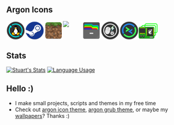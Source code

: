 ## Argon Icons
<a align='left'>
  <img align='left' src='https://raw.githubusercontent.com/stuarthayhurst/argon-icon-theme/master/argon/scalable/apps/kernel-notify.svg' width='10%'>
  <img align='left' src='https://raw.githubusercontent.com/stuarthayhurst/argon-icon-theme/master/argon/scalable/apps/steam.svg' width='10%'>
  <img align='left' src='https://raw.githubusercontent.com/stuarthayhurst/argon-icon-theme/master/argon/scalable/apps/minecraft-launcher.svg' width='10%'>
  <img align='left' src='https://raw.githubusercontent.com/stuarthayhurst/argon-icon-theme/master/argon/scalable/apps/gnome-mines.svg' width='10%'>
  <img align='left' src='https://raw.githubusercontent.com/stuarthayhurst/argon-icon-theme/master/argon/scalable/apps/org.gnome.Nautilus.svg' width='10%'>
  <img align='left' src='https://raw.githubusercontent.com/stuarthayhurst/argon-icon-theme/master/argon/scalable/apps/org.freedesktop.Piper.svg' width='10%'>
  <img align='left' src='https://raw.githubusercontent.com/stuarthayhurst/argon-icon-theme/master/argon/scalable/apps/org.remmina.Remmina.svg' width='10%'>
  <img align='top' src='https://raw.githubusercontent.com/stuarthayhurst/argon-icon-theme/master/argon/scalable/apps/org.gnome.Boxes.svg' width='10%'>
</a>

## Stats
[![Stuart's Stats](https://github-readme-stats.vercel.app/api?username=stuarthayhurst&show_icons=true&count_private=true&hide_border=true&theme=dark)](https://github.com/stuarthayhurst)
[![Language Usage](https://github-readme-stats.vercel.app/api/top-langs/?username=stuarthayhurst&hide_border=true&theme=dark&layout=compact)](https://github.com/stuarthayhurst)

## Hello :)
  - I make small projects, scripts and themes in my free time
  - Check out [argon icon theme](https://github.com/stuarthayhurst/argon-icon-theme), [argon grub theme](https://github.com/stuarthayhurst/argon-grub-theme), or maybe my [wallpapers](https://github.com/stuarthayhurst/argon-wallpapers)? Thanks :)
